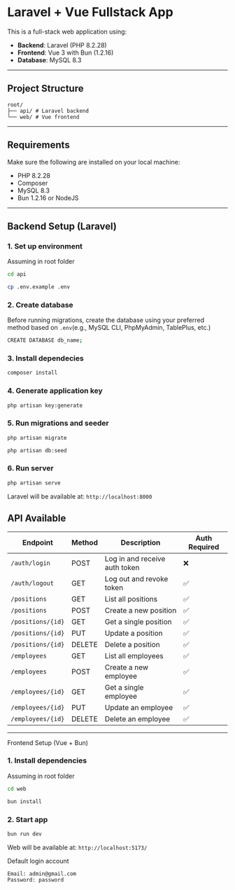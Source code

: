 # Laravel + Vue Fullstack App

This is a full-stack web application using:

- **Backend**: Laravel (PHP 8.2.28)
- **Frontend**: Vue 3 with Bun (1.2.16)
- **Database**: MySQL 8.3

---

## Project Structure

```
root/
├── api/ # Laravel backend
└── web/ # Vue frontend
```

---

## Requirements

Make sure the following are installed on your local machine:

- PHP 8.2.28
- Composer
- MySQL 8.3
- Bun 1.2.16 or NodeJS

---

## Backend Setup (Laravel)

### 1. Set up environment

Assuming in root folder

```bash
cd api
```

```bash
cp .env.example .env
```

### 2. Create database

Before running migrations, create the database using your preferred method based on `.env`(e.g., MySQL CLI, PhpMyAdmin, TablePlus, etc.)

```bash
CREATE DATABASE db_name;
```

### 3. Install dependecies

```bash
composer install
```

### 4. Generate application key

```bash
php artisan key:generate
```

### 5. Run migrations and seeder

```bash
php artisan migrate
```

```bash
php artisan db:seed
```

### 6. Run server

```bash
php artisan serve
```

Laravel will be available at: `http://localhost:8000`

## API Available

| Endpoint          | Method | Description                   | Auth Required |
| ----------------- | ------ | ----------------------------- | ------------- |
| `/auth/login`     | POST   | Log in and receive auth token | ❌            |
| `/auth/logout`    | GET    | Log out and revoke token      | ✅            |
| `/positions`      | GET    | List all positions            | ✅            |
| `/positions`      | POST   | Create a new position         | ✅            |
| `/positions/{id}` | GET    | Get a single position         | ✅            |
| `/positions/{id}` | PUT    | Update a position             | ✅            |
| `/positions/{id}` | DELETE | Delete a position             | ✅            |
| `/employees`      | GET    | List all employees            | ✅            |
| `/employees`      | POST   | Create a new employee         | ✅            |
| `/employees/{id}` | GET    | Get a single employee         | ✅            |
| `/employees/{id}` | PUT    | Update an employee            | ✅            |
| `/employees/{id}` | DELETE | Delete an employee            | ✅            |

---

Frontend Setup (Vue + Bun)

### 1. Install dependencies

Assuming in root folder

```bash
cd web
```

```bash
bun install
```

### 2. Start app

```bash
bun run dev
```

Web will be available at: `http://localhost:5173/`

Default login account

```
Email: admin@gmail.com
Password: password
```
